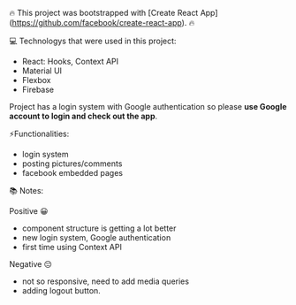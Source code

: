:fire: This project was bootstrapped with [Create React App] (https://github.com/facebook/create-react-app). :fire:

:computer: Technologys that were used in this project:

- React: Hooks, Context API
- Material UI
- Flexbox
- Firebase

Project has a login system with Google authentication so please <strong>use Google account to login and check out the app</strong>.

⚡Functionalities:

- login system
- posting pictures/comments
- facebook embedded pages

:books: Notes:

Positive 😀

- component structure is getting a lot better
- new login system, Google authentication
- first time using Context API

Negative 😔

- not so responsive, need to add media queries
- adding logout button.
